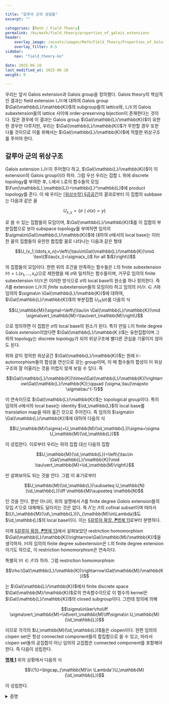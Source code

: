 ```yaml
---

title: "갈루아 군의 성질들"
excerpt: ""

categories: [Math / Field Theory]
permalink: /ko/math/field_theory/properties_of_galois_extensions
header:
    overlay_image: /assets/images/Math/Field_Theory/Properties_of_Galois_extensions.png
    overlay_filter: 0.5
sidebar: 
    nav: "field_theory-ko"

date: 2025-06-18
last_modified_at: 2025-06-18
weight: 9
 
---
```


우리는 앞서 Galois extension과 Galois group을 정의했다. Galois theory의 핵심적인 결과는 field extension $\mathbb{L}/\mathbb{K}$에 대하여 Galois group $\Gal(\mathbb{L}/\mathbb{K})$의 subgroup들의 lattice와, $\mathbb{L}/\mathbb{K}$의 Galois subextension들의 lattice 사이에 order-preserving bijection이 존재한다는 것이다. 많은 경우에 이 결과는 Galois group $\Gal(\mathbb{L}/\mathbb{K})$이 유한한 경우만 다루지만, 우리는 $\Gal(\mathbb{L}/\mathbb{K})$가 무한할 경우 또한 다룰 것이므로 이를 위해서는 $\Gal(\mathbb{L}/\mathbb{K})$에 적절한 위상구조를 주어야 한다.

## 갈루아 군의 위상구조

Galois extension $\mathbb{L}/\mathbb{K}$이 주어졌다 하고, $\Gal(\mathbb{L}/\mathbb{K})$이 이 extension의 Galois group이라 하자. 그럼 우선 우리는 집합 $\mathbb{L}$ 위에 discrete topology를 부여한 후, $\mathbb{L}$에서 $\mathbb{L}$로의 함수들의 모임 $\Fun(\mathbb{L},\mathbb{L})=\mathbb{L}^\mathbb{L}$에 product topology를 준다. 이 때 우리는 [\[위상수학\] §곱공간](/ko/math/topology/product_spaces)의 결과로부터 이 집합의 subbase는 다음과 같은 꼴

$$U_{x,y}=\left\{\sigma\mid\sigma(x)=y \right\}$$

로 쓸 수 있는 집합들의 모임이며, $\Gal(\mathbb{L}/\mathbb{K})$를 이 집합의 부분집합으로 보아 subspace topology를 부여하면 임의의 $\sigma\in\Gal(\mathbb{L}/\mathbb{K})$에 대하여 $\sigma$에서의 local base는 이러한 꼴의 집합들의 유한한 합집합 꼴로 나타나는 다음과 같은 형태

$$U_{x_1,\ldots,x_n}=\left\{\tau\in\Gal(\mathbb{L}/\mathbb{K})\mid \text{$\tau(x_i)=\sigma(x_i)$ for all $i$}\right\}$$

의 집합들의 모임이다. 한편 위의 조건을 만족하는 함수들은 $\mathbb{L}$의 finite subextension $\mathbb{M}=\mathbb{L}(x_1,\ldots,x_n )$으로 제한했을 때 $\sigma$와 일치하는 함수들이며, 거꾸로 임의의 finite subextension $\mathbb{M}/\mathbb{K}$은 이러한 방식으로 $\sigma$의 local base의 원소를 하나 정의한다. 즉 $\Lambda$를 extension $\mathbb{L}/\mathbb{K}$의 *finite* subextension들의 모임이라 하고 임의의 $\mathbb{M}/\mathbb{K}\in \Lambda$와 임의의 $\sigma\in \Gal(\mathbb{L}/\mathbb{K})$에 대하여, $\Gal(\mathbb{L}/\mathbb{K})$의 부분집합 $U_\mathbb{M}(\sigma)$를 다음의 식 

$$U_\mathbb{M}(\sigma)=\left\{\tau\in \Gal(\mathbb{L}/\mathbb{K})\mid \sigma\vert_\mathbb{M}=\tau\vert_\mathbb{M}\right\}$$

으로 정의하면 이 집합은 $\sigma$의 local base의 원소가 된다. 특히 만일 $\mathbb{L}$이 finite degree Galois extension이었다면 $\Gal(\mathbb{L}/\mathbb{K })$는 유한집합이며 그 위의 topology는 discrete topology가 되어 위상구조에 별다른 관심을 기울이지 않아도 된다. 

위와 같이 정의한 위상공간 $\Gal(\mathbb{L}/\mathbb{K})$는 원래 $\mathbb{K}$-automorphism들의 합성을 연산으로 갖는 group이며, 이 때 함수들의 합성이 이 위상구조와 잘 어울리는 것을 어렵지 않게 보일 수 있다. 즉 

$$\Gal(\mathbb{L}/\mathbb{K})\times\Gal(\mathbb{L}/\mathbb{K})\rightarrow\Gal(\mathbb{L}/\mathbb{K});\qquad (\sigma,\tau)\mapsto \sigma\tau^{-1}$$

이 연속이므로 $\Gal(\mathbb{L}/\mathbb{K})$는 topological group이다. 특히 임의의 $\sigma$에서의 local base는 identity $\id_\mathbb{L}$의 local base를 translation map을 따라 옮긴 것으로 주어진다. 즉 임의의 $\sigma\in \Gal(\mathbb{L}/\mathbb{K})$에 대하여 다음의 식

$$U_\mathbb{M}(\sigma)=U_\mathbb{M}(\id_\mathbb{L})\sigma=\sigma U_\mathbb{M}(\id_\mathbb{L})$$

이 성립한다. 이로부터 우리는 위의 집합 대신 다음의 집합

$$U_\mathbb{M}(\id_\mathbb{L})=\left\{\tau\in \Gal(\mathbb{L}/\mathbb{K})\mid \tau\vert_\mathbb{M}=\id_\mathbb{M}\right\}$$

만 살펴보아도 되는 것을 안다. 그럼 이 표기로부터 

$$U_\mathbb{M}(\id_\mathbb{L})\subseteq U_\mathbb{N}(\id_\mathbb{L})\iff \mathbb{M}\supseteq \mathbb{N}$$

인 것을 안다. 뿐만 아니라, 위의 설명에서 $\Lambda$를 finite degree *Galois* extension들의 모임 $\Lambda'$으로 대체해도 달라지는 것은 없다. 즉 $\Lambda'$는 $\Lambda$의 cofinal subset이며 따라서 $(U\_\mathbb{M}(\id\_\mathbb{L}))\_{\mathbb{M}\in\Lambda}$도 $\id_\mathbb{L}$의 local base이다. 이는 [§갈루아 확장, ⁋명제 11](/ko/math/field_theory/galois_extension#prop11)로부터 분명하다. 

이제 [§갈루아 확장, ⁋명제 13](/ko/math/field_theory/galois_extension#prop13)에서 살펴보았던 restriction homomorphism $\Gal(\mathbb{L}/\mathbb{K})\rightarrow\Gal(\mathbb{M}/\mathbb{K})$을 생각하자. $\mathbb{M}$의 임의의 finite degree subextension은 $\mathbb{L}$의 finite degree extension이기도 하므로, 이 restriction homomorphism은 연속이다. 

특별히 $\mathbb{M}\in\Lambda'$라 하자. 그럼 restriction homomorphism

$$\rho:\Gal(\mathbb{L}/\mathbb{K})\rightarrow\Gal(\mathbb{M}/\mathbb{K})$$

는 $\Gal(\mathbb{L}/\mathbb{K})$에서 finite discrete space $\Gal(\mathbb{M}/\mathbb{K})$로의 연속함수이므로 이 함수의 kernel은 $\Gal(\mathbb{L}/\mathbb{K})$의 closed subgroup이다. 그런데 정의에 의해 

$$\sigma\in\ker\rho\iff \sigma\vert_\mathbb{M}=\id\vert_\mathbb{M}\iff\sigma\in U_\mathbb{M}(\id_\mathbb{L})$$

이므로 각각의 $U_\mathbb{M}(\id_\mathbb{L})$들은 clopen이다. 한편 임의의 clopen set은 항상 connected component들의 합집합으로 쓸 수 있고, 따라서 clopen set들의 공집합이 아닌 임의의 교집합은 connected component를 포함해야 한다. 즉 다음이 성립한다. 

<div class="proposition" markdown="1">

<ins id="prop1">**명제 1**</ins> 위의 상황에서 다음의 식 

$$\{1\}=\bigcap_{\mathbb{M}\in \Lambda'}U_\mathbb{M}(\id_\mathbb{L})$$

이 성립한다.

</div>
<details class="proof" markdown="1">
<summary>증명</summary>



</details>
